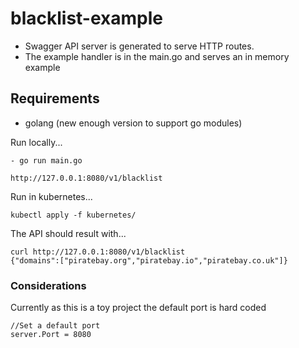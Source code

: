 # blacklist-example

- Swagger API server is generated to serve HTTP routes.
- The example handler is in the main.go and serves an in memory example


## Requirements
- golang (new enough version to support go modules)

Run locally...
```
- go run main.go
```
```
http://127.0.0.1:8080/v1/blacklist
```

Run in kubernetes...
```
kubectl apply -f kubernetes/
```


The API should result with...
```
curl http://127.0.0.1:8080/v1/blacklist
{"domains":["piratebay.org","piratebay.io","piratebay.co.uk"]}
```

### Considerations

Currently as this is a toy project the default port is hard coded
```
//Set a default port
server.Port = 8080
```
